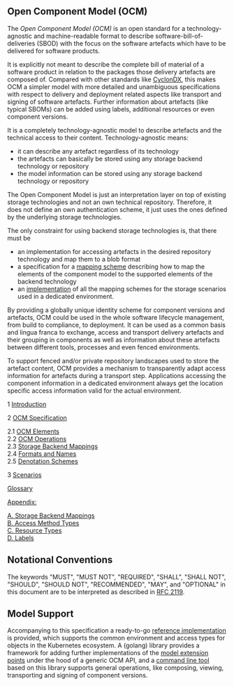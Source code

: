 
## Open Component Model (OCM)

The *Open Component Model (OCM)* is an open standard for a technology-agnostic
and machine-readable format to describe software-bill-of-deliveries (SBOD) with
the focus on the software artefacts which have to be delivered for
software products. 

It is explicitly
not meant to describe the complete bill of material of a software product
in relation to the packages those delivery artefacts are composed of.
Compared with other standards like [CyclonDX](https://cyclonedx.org/), this
makes OCM a simpler model with more detailed and unambiguous specifications
with respect to delivery and deployment related aspects like transport
and signing of software artefacts. Further information about artefacts (like
typical SBOMs) can be added using labels, additional resources or even
component versions.

It is a completely technology-agnostic model to describe artefacts and
the technical access to their content. Technology-agnostic means:

- it can describe any artefact regardless of its technology
- the artefacts can basically be stored using any storage backend technology or
  repository
- the model information can be stored using any storage backend technology or
  repository

The Open Component Model is just an interpretation layer on top of
existing storage technologies and not an own technical repository. Therefore, it
does not define an own authentication scheme, it just uses the ones defined
by the underlying storage technologies.

The only constraint for using backend storage technologies is, that there must be
- an implementation for accessing artefacts in the desired repository technology
  and map them to a blob format
- a specification for a [mapping scheme](doc/specification/layer3/README.md)
  describing how to map the elements of the component model to the supported
  elements of the backend technology
- an [implementation](doc/specification/layer2/README.md) of all the mapping
  schemes for the storage scenarios used in a dedicated environment.

By providing a globally unique identity scheme for component versions and
artefacts,
OCM could be used in the whole software lifecycle management, from build to
compliance, to deployment.
It can be used as a common basis and lingua franca to exchange, access and
transport delivery artefacts and their grouping in components as well as
information about these artefacts between different tools, processes and even
fenced environments.

To support fenced and/or private repository landscapes used to store the
artefact content, OCM provides a mechanism to transparently adapt access
information for artefacts during a transport step. Applications
accessing the component information in a dedicated environment always 
get the location specific access information valid for the actual environment. 


1 [Introduction](doc/introduction/README.md)

2 [OCM Specification](doc/specification/README.md)
  
2.1 [OCM Elements](doc/specification/layer1/README.md) <br>
2.2 [OCM Operations](doc/specification/layer2/README.md) <br>
2.3 [Storage Backend Mappings](doc/specification/layer3/README.md) <br>
2.4 [Formats and Names](doc/specification/formats/README.md) <br>
2.5 [Denotation Schemes](doc/specification/fdenotations/README.md) <br>

3 [Scenarios](doc/scenarios/README.md) <br>

[Glossary](doc/glossary.md) <br>

[Appendix:](doc/appendix/README.md) <br>

[A. Storage Backend Mappings](doc/appendix/A/README.md) <br>
[B. Access Method Types](doc/appendix/B/README.md) <br>
[C. Resource Types](doc/appendix/C/README.md) <br>
[D. Labels](doc/appendix/D/README.md) <br>

## Notational Conventions

The keywords "MUST", "MUST NOT", "REQUIRED", "SHALL", "SHALL NOT", "SHOULD", "SHOULD NOT", "RECOMMENDED", "MAY",
and "OPTIONAL" in this document are to be interpreted as described in [RFC 2119](https://www.rfc-editor.org/info/rfc2119).

## Model Support

Accompanying to this specification a ready-to-go [reference implementation](https://github.com/gardener/ocm)
is provided, which supports the common environment and access types for objects
in the Kubernetes ecosystem. A (golang) library provides a framework for
adding further implementations of the [model extension points](doc/appendix/README.md) under the hood
of a generic OCM API, and a [command line tool](https://github.com/gardener/ocm/blob/main/docs/reference/ocm.md)
based on this library supports general operations, like composing, viewing, 
transporting and signing of component versions.